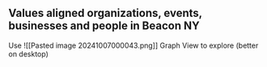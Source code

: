 ## Values aligned organizations, events, businesses and people in Beacon NY


Use ![[Pasted image 20241007000043.png]] Graph View to explore (better on desktop)
